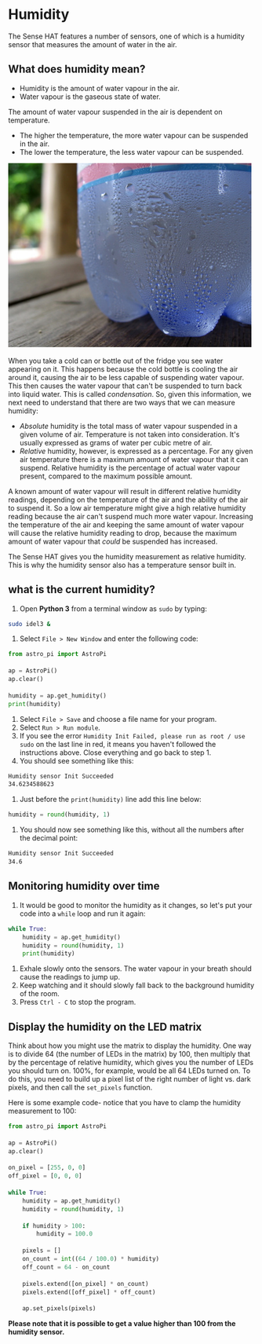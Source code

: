 # Humidity

The Sense HAT features a number of sensors, one of which is a humidity sensor that measures the amount of water in the air. 

## What does humidity mean?

  - Humidity is the amount of water vapour in the air.
  - Water vapour is the gaseous state of water.

The amount of water vapour suspended in the air is dependent on temperature.

  - The higher the temperature, the more water vapour can be suspended in the air.
  - The lower the temperature, the less water vapour can be suspended.

  ![](images/condensation.jpg)
  
When you take a cold can or bottle out of the fridge you see water appearing on it. This happens because the cold bottle is cooling the air around it, causing the air to be less capable of suspending water vapour. This then causes the water vapour that can't be suspended to turn back into liquid water. This is called *condensation*. So, given this information, we next need to understand that there are two ways that we can measure humidity:

  - *Absolute* humidity is the total mass of water vapour suspended in a given volume of air. Temperature is not taken into consideration. It's usually expressed as grams of water per cubic metre of air.
  - *Relative* humidity, however, is expressed as a percentage. For any given air temperature there is a maximum amount of water vapour that it can suspend. Relative humidity is the percentage of actual water vapour present, compared to the maximum possible amount.

A known amount of water vapour will result in different relative humidity readings, depending on the temperature of the air and the ability of the air to suspend it. So a low air temperature might give a high relative humidity reading because the air can't suspend much more water vapour. Increasing the temperature of the air and keeping the same amount of water vapour will cause the relative humidity reading to drop, because the maximum amount of water vapour that *could* be suspended has increased.

The Sense HAT gives you the humidity measurement as relative humidity. This is why the humidity sensor also has a temperature sensor built in. 

## what is the current humidity?

1. Open **Python 3** from a terminal window as `sudo` by typing:
  
  ```bash
  sudo idel3 &
  ```
  
1. Select `File > New Window` and enter the following code:

  ```python
  from astro_pi import AstroPi
  
  ap = AstroPi()
  ap.clear()
  
  humidity = ap.get_humidity()
  print(humidity)
  ```

1. Select `File > Save` and choose a file name for your program.
1. Select `Run > Run module`.
1. If you see the error `Humidity Init Failed, please run as root / use sudo` on the last line in red, it means you haven't followed the instructions above. Close everything and go back to step 1.
1. You should see something like this:

  ```bash
  Humidity sensor Init Succeeded
  34.6234588623
  ```

1. Just before the `print(humidity)` line add this line below:

  ```python
  humidity = round(humidity, 1)
  ```

1. You should now see something like this, without all the numbers after the decimal point:

  ```bash
  Humidity sensor Init Succeeded
  34.6
  ```
  
## Monitoring humidity over time

1. It would be good to monitor the humidity as it changes, so let's put your code into a `while` loop and run it again:

  ```python
  while True:
      humidity = ap.get_humidity()
      humidity = round(humidity, 1)
      print(humidity)
  ```
  
1. Exhale slowly onto the sensors. The water vapour in your breath should cause the readings to jump up.
1. Keep watching and it should slowly fall back to the background humidity of the room.
1. Press `Ctrl - C` to stop the program.

## Display the humidity on the LED matrix

Think about how you might use the matrix to display the humidity. One way is to divide 64 (the number of LEDs in the matrix) by 100, then multiply that by the percentage of relative humidity, which gives you the number of LEDs you should turn on. 100%, for example, would be all 64 LEDs turned on. To do this, you need to build up a pixel list of the right number of light vs. dark pixels, and then call the `set_pixels` function.

  Here is some example code- notice that you have to clamp the humidity measurement to 100:
  
  ```python
  from astro_pi import AstroPi
  
  ap = AstroPi()
  ap.clear()
  
  on_pixel = [255, 0, 0]
  off_pixel = [0, 0, 0]
  
  while True:
      humidity = ap.get_humidity()
      humidity = round(humidity, 1)
      
      if humidity > 100:
          humidity = 100.0
      
      pixels = []
      on_count = int((64 / 100.0) * humidity)
      off_count = 64 - on_count
      
      pixels.extend([on_pixel] * on_count)
      pixels.extend([off_pixel] * off_count)
      
      ap.set_pixels(pixels)
  ```

**Please note that it is possible to get a value higher than 100 from the humidity sensor.**
